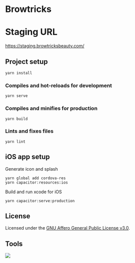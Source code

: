 # Browtricks

# Staging URL
https://staging.browtricksbeauty.com/

## Project setup
```
yarn install
```

### Compiles and hot-reloads for development
```
yarn serve
```

### Compiles and minifies for production
```
yarn build
```

### Lints and fixes files
```
yarn lint
```

## iOS app setup

Generate icon and splash  
```
yarn global add cordova-res  
yarn capacitor:resources:ios
```  

Build and run xcode for iOS  
```
yarn capacitor:serve:production
```

## License

Licensed under the [GNU Affero General Public License v3.0](LICENSE).

## Tools

[<img src="https://raw.githubusercontent.com/whynotearth/shinta-mani-wild/master/src/assets/img/browserstack-logo.png">](https://browserstack.com)
